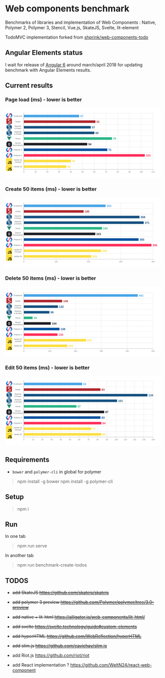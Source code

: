 # Web components benchmark

Benchmarks of libraries and implementation of Web Components : Native, Polymer 2, Polymer 3, Stencil, Vue.js, SkateJS, Svelte, lit-element

TodoMVC implementation forked from [shprink/web-components-todo](https://github.com/shprink/web-components-todo)

## Angular Elements status

I wait for release of [Angular 6](https://github.com/angular/angular/milestone/81) around march/april 2018 for updating benchmark with Angular Elements results.

## Current results

### Page load (ms) - lower is better

![page-load](./screenshots/benchmark_page-load.png)

### Create 50 items (ms) - lower is better

![create](./screenshots/benchmark_create.png)

### Delete 50 items (ms) - lower is better

![delete](./screenshots/benchmark_delete.png)

### Edit 50 items (ms) - lower is better

![edit](./screenshots/benchmark_edit.png)

## Requirements

* `bower` and `polymer-cli` in global for polymer

> npm install -g bower
> npm install -g polymer-cli

## Setup

> npm i

## Run

In one tab

> npm run serve

In another tab

> npm run benchmark-create-todos

## TODOS

* ~~add SkateJS https://github.com/skatejs/skatejs~~
* ~~add polymer 3 preview https://github.com/Polymer/polymer/tree/3.0-preview~~
* ~~add native + lit-html https://alligator.io/web-components/lit-html/~~
* ~~add svelte https://svelte.technology/guide#custom-elements~~
* ~~add hyperHTML https://github.com/WebReflection/hyperHTML~~
* ~~add slim.js https://github.com/eavichay/slim.js~~

* add Riot.js https://github.com/riot/riot
* add React implementation ? https://github.com/WeltN24/react-web-component
